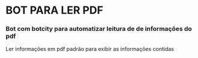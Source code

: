 
# BOT PARA LER PDF 
### Bot com botcity para automatizar leitura de de informações do pdf 

Ler informações em pdf padrão para exibir as informações contidas

